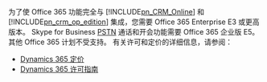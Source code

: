 为了使 Office 365 功能完全与 [!INCLUDE[pn_CRM_Online](pn-crm-online.md)] 和 [!INCLUDE[pn_crm_op_edition](pn-crm-onprem.md)] 集成，您需要 Office 365 Enterprise E3 或更高版本。 Skype for Business [PSTN](https://support.office.com/article/What-is-PSTN-calling-3dc773b9-95e0-4448-b2f1-887c54022429) 通话和开会功能需要 Office 365 企业版 E5。 其他 Office 365 计划不受支持。 有关许可和定价的详细信息，请参阅：     

- [Dynamics 365 定价](https://www.microsoft.com/dynamics365/pricing)<br>
- [Dynamics 365 许可指南](https://go.microsoft.com/fwlink/?LinkId=866544)
